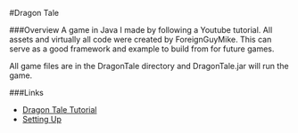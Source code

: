 #Dragon Tale

###Overview
A game in Java I made by following a Youtube tutorial. All assets and virtually all code were created by ForeignGuyMike.
This can serve as a good framework and example to build from for future games.

All game files are in the DragonTale directory and DragonTale.jar will run the game.

###Links
* [Dragon Tale Tutorial](https://www.youtube.com/watch?v=9dzhgsVaiSo&index=1&list=PL-2t7SM0vDfcIedoMIghzzgQqZq45jYGv)
* [Setting Up](http://www.kilobolt.com/day-2-setting-up-for-development.html)
